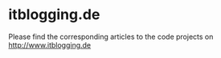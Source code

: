 # itblogging.de

Please find the corresponding articles to the code projects on http://www.itblogging.de

